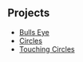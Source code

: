 Projects
---

- [Bulls Eye](./Homework/CS701_HW1_Breton/bullsEye.html)
- [Circles](./Homework/CS701_HW1_Breton/circle1.html)
- [Touching Circles](./Homework/CS701_HW1_Breton/circle2.html)
